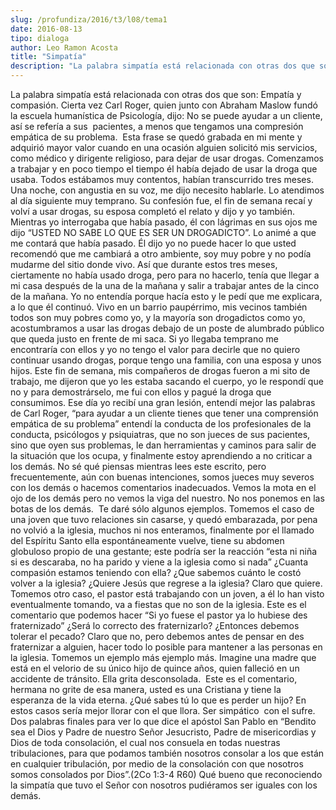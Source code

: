 ```yaml
---
slug: /profundiza/2016/t3/l08/tema1
date: 2016-08-13
tipo: dialoga
author: Leo Ramon Acosta
title: "Simpatía"
description: "La palabra simpatía está relacionada con otras dos que son: Empatía y  compasión. Cierta vez Carl Roger, quien junto con Abraham Maslow fundó la  escuela humanística de Psicología, dijo: No se puede ayudar a un cliente, así  se refería a sus pacientes, a menos que tengamos una..."
---
```


La palabra simpatía está relacionada con otras dos que son: Empatía
y compasión. Cierta vez Carl Roger, quien junto con Abraham Maslow fundó la
escuela humanística de Psicología, dijo: No se puede ayudar a un cliente, así
se refería a sus  pacientes, a menos que
tengamos una compresión empática de su problema.  Esta frase se quedó grabada en mi mente y
adquirió mayor valor cuando en una ocasión alguien solicitó mis servicios, como
médico y dirigente religioso, para dejar de usar drogas. Comenzamos a trabajar
y en poco tiempo el tiempo él había dejado de usar la droga que usaba. Todos
estábamos muy contentos, habían transcurrido tres meses. Una noche, con
angustia en su voz, me dijo necesito hablarle. Lo atendimos al día siguiente
muy temprano. Su confesión fue, el fin de semana recaí y volví a usar drogas,
su esposa completó el relato y dijo y yo también. Mientras yo interrogaba que
había pasado, él con lágrimas en sus ojos me dijo “USTED NO SABE LO QUE ES SER
UN DROGADICTO”. Lo animé a que me contará que había pasado. Él dijo yo no puede
hacer lo que usted recomendó que me cambiará a otro ambiente, soy muy pobre y
no podía mudarme del sitio donde vivo. Así que durante estos tres meses,
ciertamente no había usado droga, pero para no hacerlo, tenía que llegar a mi
casa después de la una de la mañana y salir a trabajar antes de la cinco de la
mañana. Yo no entendía porque hacía esto y le pedí que me explicara, a lo que
él continuó. Vivo en un barrio paupérrimo, mis vecinos también todos son muy
pobres como yo, y la mayoría son drogadictos como yo, acostumbramos a usar las
drogas debajo de un poste de alumbrado público que queda justo en frente de mi
saca. Si yo llegaba temprano me encontraría con ellos y yo no tengo el valor
para decirle que no quiero continuar usando drogas, porque tengo una familia,
con una esposa y unos hijos. Este fin de semana, mis compañeros de drogas
fueron a mi sito de trabajo, me dijeron que yo les estaba sacando el cuerpo, yo
le respondí que no y para demostrárselo, me fui con ellos y pagué la droga que
consumimos. Ese día yo recibí una gran lesión, entendí mejor las palabras de
Carl Roger, “para ayudar a un cliente tienes
que tener una comprensión empática de su problema” entendí la conducta
de los profesionales de la conducta, psicólogos y psiquiatras, que no son
jueces de sus pacientes, sino que oyen sus problemas, le dan herramientas y
caminos para salir de la situación que los ocupa, y finalmente estoy
aprendiendo a no criticar a los demás.
No sé qué piensas mientras lees este escrito, pero frecuentemente, aún
con buenas intenciones, somos jueces muy severos con los demás o hacemos
comentarios inadecuados. Vemos la mota en el ojo de los demás pero no vemos la
viga del nuestro. No nos ponemos en las botas de los demás.  Te daré sólo algunos ejemplos. Tomemos el caso
de una joven que tuvo relaciones sin casarse, y quedó embarazada, por pena no
volvió a la iglesia, muchos ni nos enteramos, finalmente por el llamado del
Espíritu Santo ella espontáneamente vuelve, tiene su abdomen globuloso propio
de una gestante; este podría ser la reacción “esta ni niña si es descaraba, no
ha parido y viene a la iglesia como si nada” ¿Cuanta compasión estamos teniendo
con ella? ¿Que sabemos cuánto le costó volver a la iglesia? ¿Quiere Jesús que
regrese a la iglesia? Claro que quiere. Tomemos otro caso, el pastor está
trabajando con un joven, a él lo han visto eventualmente tomando, va a fiestas
que no son de la iglesia. Este es el
comentario que podemos hacer “Si yo fuese el pastor ya lo hubiese des
fraternizado” ¿Será lo correcto des fraternizarlo? ¿Entonces debemos tolerar el
pecado? Claro que no, pero debemos antes de pensar en des fraternizar a
alguien, hacer todo lo posible para mantener a las personas en la iglesia.
Tomemos un ejemplo más ejemplo más. Imagine una madre que está en el velorio de
su único hijo de quince años, quien falleció en un accidente de tránsito. Ella
grita desconsolada.  Este es el
comentario, hermana no grite de esa manera, usted es una Cristiana y tiene la
esperanza de la vida eterna. ¿Qué sabes tú lo que es perder un hijo? En estos
casos sería mejor llorar con el que llora. Ser simpático  con el sufre. Dos palabras finales para ver
lo que dice el apóstol San Pablo en “Bendito sea el Dios y Padre de nuestro Señor Jesucristo, Padre de
misericordias y Dios de toda consolación, el cual nos consuela en todas
nuestras tribulaciones, para que podamos también nosotros consolar a los que
están en cualquier tribulación, por medio de la consolación con que nosotros
somos consolados por Dios”.(2Co 1:3-4 R60) Qué bueno que reconociendo la
simpatía que tuvo el Señor con nosotros pudiéramos ser iguales con los demás.
